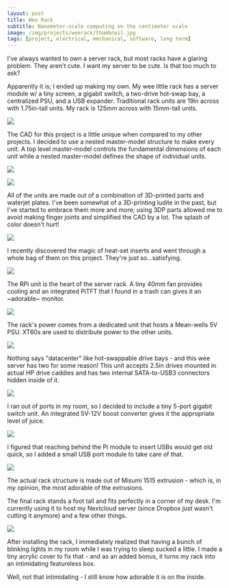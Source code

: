 ```yaml
---
layout: post
title: Wee Rack
subtitle: Nanometer-scale computing on the centimeter scale
image: /img/projects/weerack/thumbnail.jpg
tags: [project, electrical, mechanical, software, long term]
---
```

I've always wanted to own a server rack, but most racks have a glaring problem. They aren't cute. I want my server to be cute. Is that too much to ask? 

Apparently it is; I ended up making my own. My wee little rack has a server module w/ a tiny screen, a gigabit switch, a two-drive hot-swap bay, a centralized PSU, and a USB expander. Traditional rack units are 19in across with 1.75in-tall units. My rack is 125mm across with 15mm-tall units. 

![](/img/projects/weerack/12.jpg)

The CAD for this project is a little unique when compared to my other projects. I decided to use a nested master-model structure to make every unit. A top level master-model controls the fundamental dimensions of each unit while a nested master-model defines the shape of individual units.

![](/img/projects/weerack/1.jpg)

![](/img/projects/weerack/2.jpg)

All of the units are made out of a combination of 3D-printed parts and waterjet plates. I've been somewhat of a 3D-printing ludite in the past, but I've started to embrace them more and more; using 3DP parts allowed me to avoid making finger joints and simplified the CAD by a lot. The splash of color doesn't hurt!

![](/img/projects/weerack/3.jpg)

I recently discovered the magic of heat-set inserts and went through a whole bag of them on this project. They're just so...satisfying.

![](/img/projects/weerack/4.jpg)

The RPi unit is the heart of the server rack. A tiny 40mm fan provides cooling and an integrated PiTFT that I found in a trash can gives it an ~adorable~ monitor. 

![](/img/projects/weerack/5.jpg)

The rack's power comes from a dedicated unit that hosts a Mean-wells 5V PSU. XT60s are used to distribute power to the other units.

![](/img/projects/weerack/6.jpg)

Nothing says "datacenter" like hot-swappable drive bays - and this wee server has two for some reason! This unit accepts 2.5in drives mounted in actual HP drive caddies and has two internal SATA-to-USB3 connectors hidden inside of it.

![](/img/projects/weerack/7.jpg)

I ran out of ports in my room, so I decided to include a tiny 5-port gigabit switch unit. An integrated 5V-12V boost converter gives it the appropriate level of juice.

![](/img/projects/weerack/8.jpg)

I figured that reaching behind the Pi module to insert USBs would get old quick, so I added a small USB port module to take care of that.

![](/img/projects/weerack/9.jpg)

The actual rack structure is made out of Misumi 1515 extrusion - which is, in my opinion, the most adorable of the extrusions. 

The final rack stands a foot tall and fits perfectly in a corner of my desk. I'm currently using it to host my Nextcloud server (since Dropbox just wasn't cutting it anymore) and a few other things.

![](/img/projects/weerack/10.jpg)

After installing the rack, I immediately realized that having a bunch of blinking lights in my room while I was trying to sleep sucked a little. I made a tiny acrylic cover to fix that - and as an added bonus, it turns my rack into an intimidating featureless box. 

Well, not that intimidating - I still know how adorable it is on the inside.